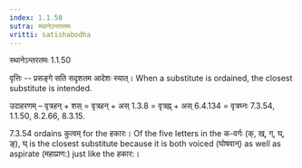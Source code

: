```yaml
---
index: 1.1.50
sutra: स्थानेऽन्तरतमः
vritti: satishabodha
---
```



 स्थानेऽन्तरतमः 1.1.50 


वृत्तिः -- प्रसङ्गे सति सदृशतम आदेशः स्यात्। When a substitute is ordained, the closest substitute is intended. 


उदाहरणम् – वृत्रहन् + शस् = वृत्रहन् + अस् 1.3.8 = वृत्रह्न् + अस् 6.4.134 = वृत्रघ्नः 7.3.54, 1.1.50, 8.2.66, 8.3.15. 

7.3.54 ordains कुत्वम् for the हकारः। Of the five letters in the क-वर्गः (क्, ख्, ग्, घ्, ङ्), घ् is the closest substitute because it is both voiced (घोषवान्) as well as aspirate (महाप्राण:) just like the हकार:। 



